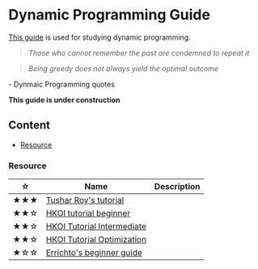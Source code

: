 # Dynamic Programming Guide
[This guide](https://github.com/udontur/cp/blob/main/*Resource/*dpg.md) is used for studying dynamic programming. 

> *Those who cannot remember the past are condemned to repeat it*

> *Being greedy does not always yield the optimal outcome*

\- Dynmaic Programming quotes

**This guide is under construction**
## Content
* [Resource](#Resource)
### Resource
|☆|Name|Description|
|-|-|-|
|★★★|[Tushar Roy's tutorial](https://www.youtube.com/playlist?list=PLrmLmBdmIlpsHaNTPP_jHHDx_os9ItYXr)||
|★★☆|[HKOI tutorial beginner](https://assets.hkoi.org/training2023/dp-i-adv.pdf)||
|★★☆|[HKOI Tutorial Intermediate](https://assets.hkoi.org/training2023/dp-ii.pdf)||
|★★☆|[HKOI Tutorial Optimization](https://assets.hkoi.org/training2023/dp-iii.pdf)||
|★☆☆|[Errichto's beginner guide](https://www.youtube.com/watch?v=YBSt1jYwVfU&list=PLl0KD3g-oDOGJUdmhFk19LaPgrfmAGQfo)||
